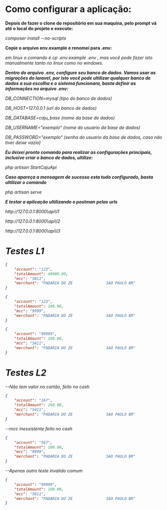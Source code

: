 
<p align="center">
    <b><h1>Como configurar a aplicação:</h1></b>
    <b><p>Depois de fazer o clone do repositório em sua maquina, pelo prompt vá até o local do projeto e execute:</p></b>
    <p><i>composer install --no-scripts</i></p>
    <b><p>Copie o arquivo env.example e renomei para .env:</p></b>
    <p><i>em linux o comando é cp .env.example .env , mas você pode fazer isto manualmente tanto no linux como no windows.<i></p>
    <b><p>Dentro do arquivo .env, configure seu banco de dados. Vamos usar as migrações do laravel, por isto você pode ultilizar qualquer banco de dados a sua escolha e o sistema funcionara, basta definir as informações no arquivo .env:</p></b>
    <p><i>DB_CONNECTION=mysql  (tipo do banco de dados)</p>
    <p>DB_HOST=127.0.0.1        (url do banco de dados)</p>
    <p>DB_DATABASE=caju_base     (nome da base de dados)</p>
    <p> DB_USERNAME="exemplo"   (nome do usuario da base de dados)</p>
    <p>DB_PASSWORD="exemplo"    (senha do usuario da base de dados, caso não tiver deixe vazio)</i></p>
    <b><p>Eu deixei pronto comando para realizar as configurações principais, inclusive criar o banco de dados, ultilize:</p></b>
    <p><i>php artisan StartCajuApi</i></p>
    <b><p>Caso apareça a mensagem de sucesso esta tudo configurado, basta ultilizar o comando</p></b>
    <p><i>php artisan serve</i></p>
    <b><p>E testar a aplicação ultilizando o postman pelas urls</p></b>
    <p><i>http://127.0.0.1:8000\api\l1</i></p>
    <p><i>http://127.0.0.1:8000\api\l2</i></p>
    <p><i>http://127.0.0.1:8000\api\l3</i></p>
 </p>

<p><h1>Testes L1</h1></p>

```json
{
	"account": "123",
	"totalAmount": 40000.00,
	"mcc": "5811",
	"merchant": "PADARIA DO ZE               SAO PAULO BR"
}
```

```json
{
	"account": "123",
	"totalAmount": 100.00,
	"mcc": "9999",
	"merchant": "PADARIA DO ZE               SAO PAULO BR"
}
```
```json
{
	"account": "99999",
	"totalAmount": 100.00,
	"mcc": "5811",
	"merchant": "PADARIA DO ZE               SAO PAULO BR"
}
```
<p><h1>Testes L2</h1></p>
--Não tem valor no cartão, feito no cash

```json
{
	"account": "167",
	"totalAmount": 260.00,
	"mcc": "5411",
	"merchant": "PADARIA DO ZE               SAO PAULO BR"
}
```

--mcc inesxistente feito no cash

```json
{
	"account": "567",
	"totalAmount": 100.00,
	"mcc": "9999",
	"merchant": "PADARIA DO ZE               SAO PAULO BR"
}
```
--Apenas outro teste invalido comum

```json
{
	"account": "99999",
	"totalAmount": 100.00,
	"mcc": "5811",
	"merchant": "PADARIA DO ZE               SAO PAULO BR"
}
```
